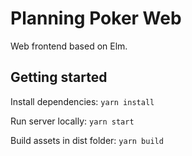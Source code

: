 # Planning Poker Web

Web frontend based on Elm.

## Getting started

Install dependencies:
`yarn install`

Run server locally:
`yarn start`

Build assets in dist folder:
`yarn build`